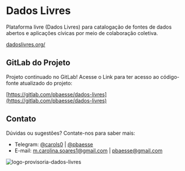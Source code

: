 # Dados Livres

Plataforma livre (Dados Livres) para catalogação de fontes de dados abertos e aplicações cívicas por meio de colaboração coletiva. 

[dadoslivres.org/](https://dadoslivres.pythonanywhere.com/)

## GitLab do Projeto

Projeto continuado no GitLab! Acesse o Link para ter acesso ao código-fonte atualizado do projeto:

[https://gitlab.com/pbaesse/dados-livres](https://gitlab.com/pbaesse/dados-livres)

## Contato

Dúvidas ou sugestões? Contate-nos para saber mais:

- Telegram: [@carols0](https://t.me/carols0) | [@pbaesse](https://t.me/pbaesse)
- E-mail: m.carolina.soares1@gmail.com | pbaesse@gmail.com


![logo-provisoria-dados-livres](logoprovisoria.png)
